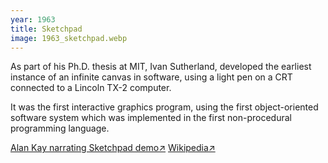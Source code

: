 ```yaml
---
year: 1963
title: Sketchpad
image: 1963_sketchpad.webp
---
```


As part of his Ph.D. thesis at MIT, Ivan Sutherland, developed the earliest
instance of an infinite canvas in software, using a light pen on a CRT connected
to a Lincoln TX-2 computer.

It was the first interactive graphics program, using the first object-oriented
software system which was implemented in the first non-procedural programming
language.

<a href="https://archive.org/details/AlanKeyD1987" target="_blank">Alan Kay
narrating Sketchpad demo↗</a>
<a href="https://en.wikipedia.org/wiki/Sketchpad" target="_blank">Wikipedia↗</a>
